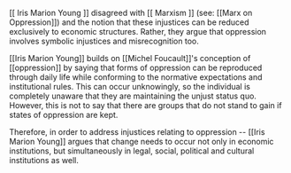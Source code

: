 [[ Iris Marion Young ]] disagreed with [[ Marxism ]] (see: [[Marx on Oppression]]) and the notion that these injustices can be reduced exclusively to economic structures. Rather, they argue that oppression involves symbolic injustices and misrecognition too. 

[[Iris Marion Young]] builds on [[Michel Foucault]]'s conception of [[oppression]] by saying that forms of oppression can be reproduced through daily life while conforming to the normative expectations and institutional rules. This can occur unknowingly, so the individual is completely unaware that they are maintaining the unjust status quo. However, this is not to say that there are groups that do not stand to gain if states of oppression are kept. 

Therefore, in order to address injustices relating to oppression -- [[Iris Marion Young]] argues that change needs to occur not only in economic institutions, but simultaneously in legal, social, political and cultural institutions as well.